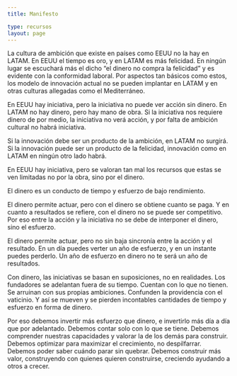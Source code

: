 ```yaml
---
title: Manifesto

type: recursos
layout: page
---
```


La cultura de ambición que existe en países como EEUU no la hay en LATAM. En EEUU el tiempo es oro, y en LATAM es más felicidad. En ningún lugar se escuchará más el dicho “el dinero no compra la felicidad” y es evidente con la conformidad laboral. Por aspectos tan básicos como estos, los modelo de innovación actual no se pueden implantar en LATAM y en otras culturas allegadas como el Mediterráneo.

En EEUU hay iniciativa, pero la iniciativa no puede ver acción sin dinero. En LATAM no hay dinero, pero hay mano de obra. Si la iniciativa nos requiere dinero de por medio, la iniciativa no verá acción, y por falta de ambición cultural no habrá iniciativa.

Si la innovación debe ser un producto de la ambición, en LATAM no surgirá. Si la innovación puede ser un producto de la felicidad, innovación como en LATAM en ningún otro lado habrá.

En EEUU hay iniciativa, pero se valoran tan mal los recursos que estas se ven limitadas no por la obra, sino por el dinero.

El dinero es un conducto de tiempo y esfuerzo de bajo rendimiento.

El dinero permite actuar, pero con el dinero se obtiene cuanto se paga. Y en cuanto a resultados se refiere, con el dinero no se puede ser competitivo. Por eso entre la acción y la iniciativa no se debe de interponer el dinero, sino el esfuerzo.

El dinero permite actuar, pero no sin baja sincronía entre la acción y el resultado. En un día puedes verter un año de esfuerzo, y en un instante puedes perderlo. Un año de esfuerzo en dinero no te será un año de resultados.

Con dinero, las iniciativas se basan en suposiciones, no en realidades. Los fundadores se adelantan fuera de su tiempo. Cuentan con lo que no tienen. Se arruinan con sus propias ambiciones. Confunden la providencia con el vaticinio. Y así se mueven y se pierden incontables cantidades de tiempo y esfuerzo en forma de dinero.

Por eso debemos invertir más esfuerzo que dinero, e invertirlo más día a día que por adelantado. Debemos contar solo con lo que se tiene. Debemos comprender nuestras capacidades y valorar la de los demás para construir. Debemos optimizar para maximizar el crecimiento, no despilfarrar. Debemos poder saber cuándo parar sin quebrar. Debemos construir más valor, construyendo con quienes quieren construirse, creciendo ayudando a otros a crecer.
